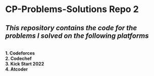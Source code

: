 # **CP-Problems-Solutions Repo 2**
## _This repository contains the code for the problems I solved on the following platforms_
 <br> **1. Codeforces** <br>
**2. Codechef** <br>
**3. Kick Start 2022** <br>
**4. Atcoder** <br>
